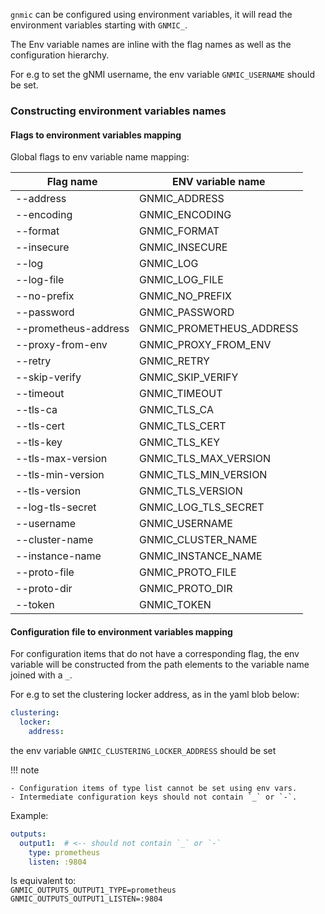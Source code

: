 `gnmic` can be configured using environment variables, it will read the environment variables starting with `GNMIC_`.

The Env variable names are inline with the flag names as well as the configuration hierarchy.

For e.g to set the gNMI username, the env variable `GNMIC_USERNAME` should be set.

### Constructing environment variables names

#### Flags to environment variables mapping

Global flags to env variable name mapping:

| **Flag name**        | **ENV variable name**    |
| -------------------- | ------------------------ |
| --address            | GNMIC_ADDRESS            |
| --encoding           | GNMIC_ENCODING           |
| --format             | GNMIC_FORMAT             |
| --insecure           | GNMIC_INSECURE           |
| --log                | GNMIC_LOG                |
| --log-file           | GNMIC_LOG_FILE           |
| --no-prefix          | GNMIC_NO_PREFIX          |
| --password           | GNMIC_PASSWORD           |
| --prometheus-address | GNMIC_PROMETHEUS_ADDRESS |
| --proxy-from-env     | GNMIC_PROXY_FROM_ENV     |
| --retry              | GNMIC_RETRY              |
| --skip-verify        | GNMIC_SKIP_VERIFY        |
| --timeout            | GNMIC_TIMEOUT            |
| --tls-ca             | GNMIC_TLS_CA             |
| --tls-cert           | GNMIC_TLS_CERT           |
| --tls-key            | GNMIC_TLS_KEY            |
| --tls-max-version    | GNMIC_TLS_MAX_VERSION    |
| --tls-min-version    | GNMIC_TLS_MIN_VERSION    |
| --tls-version        | GNMIC_TLS_VERSION        |
| --log-tls-secret     | GNMIC_LOG_TLS_SECRET     |
| --username           | GNMIC_USERNAME           |
| --cluster-name       | GNMIC_CLUSTER_NAME       |
| --instance-name      | GNMIC_INSTANCE_NAME      |
| --proto-file         | GNMIC_PROTO_FILE         |
| --proto-dir          | GNMIC_PROTO_DIR          |
| --token              | GNMIC_TOKEN              |

#### Configuration file to environment variables mapping

For configuration items that do not have a corresponding flag, the env variable will be constructed from the path elements to the variable name joined with a `_`.

For e.g to set the clustering locker address, as in the yaml blob below:

```yaml
clustering:
  locker:
    address: 
```

the env variable `GNMIC_CLUSTERING_LOCKER_ADDRESS` should be set

!!! note

    - Configuration items of type list cannot be set using env vars.
    - Intermediate configuration keys should not contain `_` or `-`.

Example:

```yaml
outputs:
  output1:  # <-- should not contain `_` or `-`
    type: prometheus
    listen: :9804
```

Is equivalent to:  
`GNMIC_OUTPUTS_OUTPUT1_TYPE=prometheus`  
`GNMIC_OUTPUTS_OUTPUT1_LISTEN=:9804`
